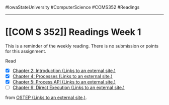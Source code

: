 #IowaStateUniversity
#ComputerScience 
#COMS352 
#Readings

---

# [[COM S 352]] Readings Week 1

This is a reminder of the weekly reading. There is no submission or points for this assignment.

Read

- [x]   [Chapter 2: Introduction (Links to an external site.)](https://pages.cs.wisc.edu/~remzi/Classes/537/Spring2018/Book/intro.pdf) 
- [x]   [Chapter 4: Processes (Links to an external site.)](https://pages.cs.wisc.edu/~remzi/OSTEP/cpu-intro.pdf)
- [x]   [Chapter 5: Process API (Links to an external site.)](https://pages.cs.wisc.edu/~remzi/OSTEP/cpu-api.pdf)
- [ ]   [Chapter 6: Direct Execution (Links to an external site.)](https://pages.cs.wisc.edu/~remzi/OSTEP/cpu-mechanisms.pdf)

from [OSTEP (Links to an external site.)](https://pages.cs.wisc.edu/~remzi/OSTEP/).